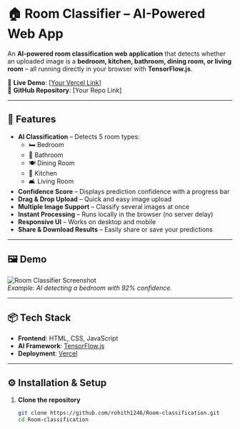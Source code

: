 # 🏠 Room Classifier – AI-Powered Web App

An **AI-powered room classification web application** that detects whether an uploaded image is a **bedroom, kitchen, bathroom, dining room, or living room** – all running directly in your browser with **TensorFlow.js**.  

🔗 **Live Demo**: [[Your Vercel Link](https://room-classification.vercel.app/)]  
📂 **GitHub Repository**: [Your Repo Link]  

---

## 🚀 Features

- **AI Classification** – Detects 5 room types:
  - 🛏 Bedroom
  - 🚿 Bathroom
  - 🍽 Dining Room
  - 🍳 Kitchen
  - 🛋 Living Room
- **Confidence Score** – Displays prediction confidence with a progress bar
- **Drag & Drop Upload** – Quick and easy image upload
- **Multiple Image Support** – Classify several images at once
- **Instant Processing** – Runs locally in the browser (no server delay)
- **Responsive UI** – Works on desktop and mobile
- **Share & Download Results** – Easily share or save your predictions

---

## 🖼 Demo

![Room Classifier Screenshot](screenshot.png)  
*Example: AI detecting a bedroom with 92% confidence.*

---

## 📦 Tech Stack

- **Frontend**: HTML, CSS, JavaScript
- **AI Framework**: [TensorFlow.js](https://www.tensorflow.org/js)
- **Deployment**: [Vercel](https://vercel.com/)

---

## ⚙️ Installation & Setup

1. **Clone the repository**
   ```bash
   git clone https://github.com/rohith1246/Room-classification.git
   cd Room-classification
